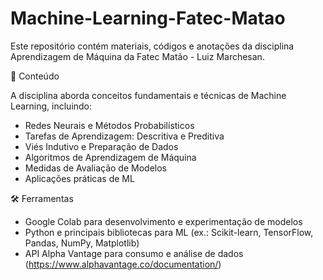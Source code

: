# Machine-Learning-Fatec-Matao
Este repositório contém materiais, códigos e anotações da disciplina Aprendizagem de Máquina da Fatec Matão - Luiz Marchesan.

📌 Conteúdo

A disciplina aborda conceitos fundamentais e técnicas de Machine Learning, incluindo:
* Redes Neurais e Métodos Probabilísticos
* Tarefas de Aprendizagem: Descritiva e Preditiva
* Viés Indutivo e Preparação de Dados
* Algoritmos de Aprendizagem de Máquina
* Medidas de Avaliação de Modelos
* Aplicações práticas de ML

🛠 Ferramentas
* Google Colab para desenvolvimento e experimentação de modelos
* Python e principais bibliotecas para ML (ex.: Scikit-learn, TensorFlow, Pandas, NumPy, Matplotlib)
* API Alpha Vantage para consumo e análise de dados (https://www.alphavantage.co/documentation/)
